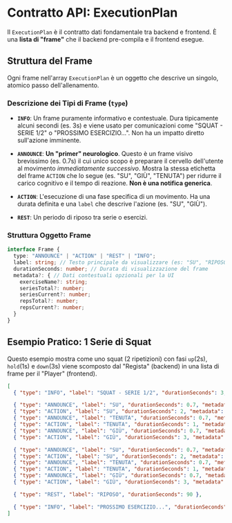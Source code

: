 # Contratto API: ExecutionPlan

Il `ExecutionPlan` è il contratto dati fondamentale tra backend e frontend. È una **lista di "frame"** che il backend pre-compila e il frontend esegue.

## Struttura del Frame
Ogni frame nell'array `ExecutionPlan` è un oggetto che descrive un singolo, atomico passo dell'allenamento.

### Descrizione dei Tipi di Frame (`type`)

- **`INFO`**: Un frame puramente informativo e contestuale. Dura tipicamente alcuni secondi (es. 3s) e viene usato per comunicazioni come "SQUAT - SERIE 1/2" o "PROSSIMO ESERCIZIO...". Non ha un impatto diretto sull'azione imminente.

- **`ANNOUNCE`**: **Un "primer" neurologico**. Questo è un frame visivo brevissimo (es. 0.7s) il cui unico scopo è preparare il cervello dell'utente al movimento *immediatamente successivo*. Mostra la stessa etichetta del frame `ACTION` che lo segue (es. "SU", "GIÙ", "TENUTA") per ridurre il carico cognitivo e il tempo di reazione. **Non è una notifica generica**.

- **`ACTION`**: L'esecuzione di una fase specifica di un movimento. Ha una durata definita e una `label` che descrive l'azione (es. "SU", "GIÙ").

- **`REST`**: Un periodo di riposo tra serie o esercizi.

### Struttura Oggetto Frame

```typescript
interface Frame {
  type: "ANNOUNCE" | "ACTION" | "REST" | "INFO";
  label: string; // Testo principale da visualizzare (es: "SU", "RIPOSO")
  durationSeconds: number; // Durata di visualizzazione del frame
  metadata?: { // Dati contestuali opzionali per la UI
    exerciseName?: string;
    seriesTotal?: number;
    seriesCurrent?: number;
    repsTotal?: number;
    repsCurrent?: number;
  }
}
```

## Esempio Pratico: 1 Serie di Squat
Questo esempio mostra come uno squat (2 ripetizioni) con fasi `up`(2s), `hold`(1s) e `down`(3s) viene scomposto dal "Regista" (backend) in una lista di frame per il "Player" (frontend).

```json
[
  { "type": "INFO", "label": "SQUAT - SERIE 1/2", "durationSeconds": 3, "metadata": {"seriesCurrent": 1, "seriesTotal": 2} },

  { "type": "ANNOUNCE", "label": "SU", "durationSeconds": 0.7, "metadata": {"repsCurrent": 1, "repsTotal": 2} },
  { "type": "ACTION", "label": "SU", "durationSeconds": 2, "metadata": {"repsCurrent": 1, "repsTotal": 2} },
  { "type": "ANNOUNCE", "label": "TENUTA", "durationSeconds": 0.7, "metadata": {"repsCurrent": 1, "repsTotal": 2} },
  { "type": "ACTION", "label": "TENUTA", "durationSeconds": 1, "metadata": {"repsCurrent": 1, "repsTotal": 2} },
  { "type": "ANNOUNCE", "label": "GIÙ", "durationSeconds": 0.7, "metadata": {"repsCurrent": 1, "repsTotal": 2} },
  { "type": "ACTION", "label": "GIÙ", "durationSeconds": 3, "metadata": {"repsCurrent": 1, "repsTotal": 2} },

  { "type": "ANNOUNCE", "label": "SU", "durationSeconds": 0.7, "metadata": {"repsCurrent": 2, "repsTotal": 2} },
  { "type": "ACTION", "label": "SU", "durationSeconds": 2, "metadata": {"repsCurrent": 2, "repsTotal": 2} },
  { "type": "ANNOUNCE", "label": "TENUTA", "durationSeconds": 0.7, "metadata": {"repsCurrent": 2, "repsTotal": 2} },
  { "type": "ACTION", "label": "TENUTA", "durationSeconds": 1, "metadata": {"repsCurrent": 2, "repsTotal": 2} },
  { "type": "ANNOUNCE", "label": "GIÙ", "durationSeconds": 0.7, "metadata": {"repsCurrent": 2, "repsTotal": 2} },
  { "type": "ACTION", "label": "GIÙ", "durationSeconds": 3, "metadata": {"repsCurrent": 2, "repsTotal": 2} },

  { "type": "REST", "label": "RIPOSO", "durationSeconds": 90 },

  { "type": "INFO", "label": "PROSSIMO ESERCIZIO...", "durationSeconds": 3 }
]
```